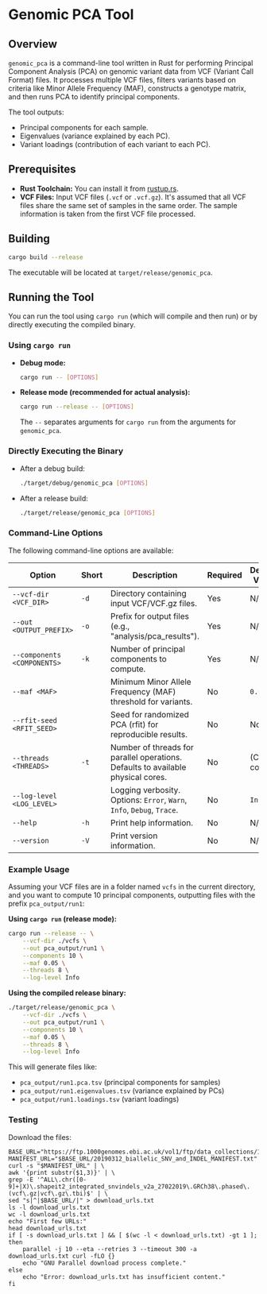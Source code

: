 # Genomic PCA Tool

## Overview

`genomic_pca` is a command-line tool written in Rust for performing Principal Component Analysis (PCA) on genomic variant data from VCF (Variant Call Format) files. It processes multiple VCF files, filters variants based on criteria like Minor Allele Frequency (MAF), constructs a genotype matrix, and then runs PCA to identify principal components.

The tool outputs:
* Principal components for each sample.
* Eigenvalues (variance explained by each PC).
* Variant loadings (contribution of each variant to each PC).

## Prerequisites

* **Rust Toolchain:** You can install it from [rustup.rs](https://rustup.rs/).
* **VCF Files:** Input VCF files (`.vcf` or `.vcf.gz`). It's assumed that all VCF files share the same set of samples in the same order. The sample information is taken from the first VCF file processed.

## Building

```bash
cargo build --release
```

The executable will be located at `target/release/genomic_pca`.

## Running the Tool

You can run the tool using `cargo run` (which will compile and then run) or by directly executing the compiled binary.

### Using `cargo run`

  * **Debug mode:**
    ```bash
    cargo run -- [OPTIONS]
    ```
  * **Release mode (recommended for actual analysis):**
    ```bash
    cargo run --release -- [OPTIONS]
    ```
    The `--` separates arguments for `cargo run` from the arguments for `genomic_pca`.

### Directly Executing the Binary

  * After a debug build:
    ```bash
    ./target/debug/genomic_pca [OPTIONS]
    ```
  * After a release build:
    ```bash
    ./target/release/genomic_pca [OPTIONS]
    ```

### Command-Line Options

The following command-line options are available:

| Option                         | Short | Description                                                                      | Required | Default Value |
|--------------------------------|-------|----------------------------------------------------------------------------------|----------|---------------|
| `--vcf-dir <VCF_DIR>`          | `-d`  | Directory containing input VCF/VCF.gz files.                                     | Yes      | N/A           |
| `--out <OUTPUT_PREFIX>`        | `-o`  | Prefix for output files (e.g., "analysis/pca\_results").                       | Yes      | N/A           |
| `--components <COMPONENTS>`    | `-k`  | Number of principal components to compute.                                       | Yes      | N/A           |
| `--maf <MAF>`                  |       | Minimum Minor Allele Frequency (MAF) threshold for variants.                     | No       | `0.01`        |
| `--rfit-seed <RFIT_SEED>`      |       | Seed for randomized PCA (rfit) for reproducible results.                         | No       | None          |
| `--threads <THREADS>`          | `-t`  | Number of threads for parallel operations. Defaults to available physical cores. | No       | (CPU count)   |
| `--log-level <LOG_LEVEL>`      |       | Logging verbosity. Options: `Error`, `Warn`, `Info`, `Debug`, `Trace`.           | No       | `Info`        |
| `--help`                       | `-h`  | Print help information.                                                          | No       | N/A           |
| `--version`                    | `-V`  | Print version information.                                                       | No       | N/A           |

### Example Usage

Assuming your VCF files are in a folder named `vcfs` in the current directory, and you want to compute 10 principal components, outputting files with the prefix `pca_output/run1`:

**Using `cargo run` (release mode):**

```bash
cargo run --release -- \
    --vcf-dir ./vcfs \
    --out pca_output/run1 \
    --components 10 \
    --maf 0.05 \
    --threads 8 \
    --log-level Info
```

**Using the compiled release binary:**

```bash
./target/release/genomic_pca \
    --vcf-dir ./vcfs \
    --out pca_output/run1 \
    --components 10 \
    --maf 0.05 \
    --threads 8 \
    --log-level Info
```

This will generate files like:

  * `pca_output/run1.pca.tsv` (principal components for samples)
  * `pca_output/run1.eigenvalues.tsv` (variance explained by PCs)
  * `pca_output/run1.loadings.tsv` (variant loadings)


### Testing

Download the files:
```
BASE_URL="https://ftp.1000genomes.ebi.ac.uk/vol1/ftp/data_collections/1000_genomes_project/release/20190312_biallelic_SNV_and_INDEL"
MANIFEST_URL="$BASE_URL/20190312_biallelic_SNV_and_INDEL_MANIFEST.txt"
curl -s "$MANIFEST_URL" | \
awk '{print substr($1,3)}' | \
grep -E '^ALL\.chr([0-9]+|X)\.shapeit2_integrated_snvindels_v2a_27022019\.GRCh38\.phased\.(vcf\.gz|vcf\.gz\.tbi)$' | \
sed "s|^|$BASE_URL/|" > download_urls.txt
ls -l download_urls.txt
wc -l download_urls.txt
echo "First few URLs:"
head download_urls.txt
if [ -s download_urls.txt ] && [ $(wc -l < download_urls.txt) -gt 1 ]; then
    parallel -j 10 --eta --retries 3 --timeout 300 -a download_urls.txt curl -fLO {}
    echo "GNU Parallel download process complete."
else
    echo "Error: download_urls.txt has insufficient content."
fi
```
